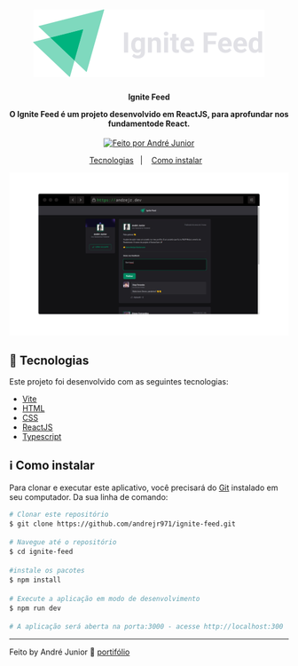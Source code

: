 <h1 align="center">
    <img alt="Logo" src="./src/assets/logo.svg" />
    <br>
</h1>

<h4 align="center">
  <p>Ignite Feed</p>

  <p>O Ignite Feed é um projeto desenvolvido em ReactJS,
    para aprofundar nos fundamentode React.</p>
</h4>

<p align="center">
  <a href="https://andrejr.dev">
    <img alt="Feito por André Junior" src="https://img.shields.io/badge/feito%20por-André Junior-blue">
  </a>
</p>


<p align="center">
  <a href="#rocket-tecnologias">Tecnologias</a>&nbsp;&nbsp;&nbsp;|&nbsp;&nbsp;&nbsp;
  <a href="#information_source-como-instalar">Como instalar</a>&nbsp;&nbsp;&nbsp;
</p>

<p align="center">
  <img alt="Scene" src="./.github/cover.png">
</p>

## :rocket: Tecnologias

Este projeto foi desenvolvido com as seguintes tecnologias:

- [Vite](https://vitejs.dev/)
- [HTML](https://developer.mozilla.org/pt-BR/docs/Web/HTML)
- [CSS](https://www.w3.org/Style/CSS/Overview.en.html)
- [ReactJS](https://pt-br.reactjs.org/)
- [Typescript](https://www.typescriptlang.org/)

## :information_source: Como instalar

Para clonar e executar este aplicativo, você precisará do [Git](https://git-scm.com) instalado em seu computador. Da sua linha de comando:

```bash
# Clonar este repositório
$ git clone https://github.com/andrejr971/ignite-feed.git

# Navegue até o repositório
$ cd ignite-feed

#instale os pacotes
$ npm install

# Execute a aplicação em modo de desenvolvimento
$ npm run dev

# A aplicação será aberta na porta:3000 - acesse http://localhost:300
```


---

Feito by André Junior :wave: [portifólio](https://andrejr.dev)
